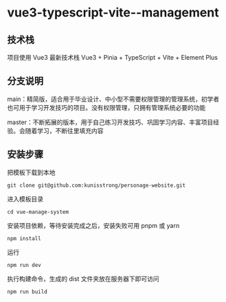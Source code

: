 # vue3-typescript-vite--management

## 技术栈
项目使用 Vue3 最新技术栈
Vue3 + Pinia + TypeScript + Vite + Element Plus

## 分支说明
main：精简版，适合用于毕业设计、中小型不需要权限管理的管理系统，初学者也可用于学习开发技巧的项目。没有权限管理，只拥有管理系统必要的功能

master：不断拓展的版本，用于自己练习开发技巧、巩固学习内容、丰富项目经验。会随着学习，不断往里填充内容

## 安装步骤
把模板下载到本地
```
git clone git@github.com:kunisstrong/personage-website.git
```

进入模板目录
```
cd vue-manage-system
```

安装项目依赖，等待安装完成之后，安装失败可用 pnpm 或 yarn
```
npm install
```

运行
```
npm run dev
```
执行构建命令，生成的 dist 文件夹放在服务器下即可访问

```
npm run build
```

